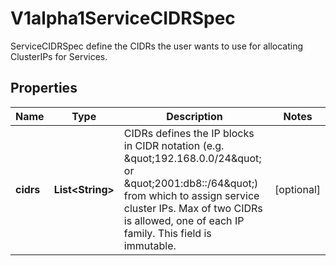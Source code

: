 

# V1alpha1ServiceCIDRSpec

ServiceCIDRSpec define the CIDRs the user wants to use for allocating ClusterIPs for Services.

## Properties

| Name | Type | Description | Notes |
|------------ | ------------- | ------------- | -------------|
|**cidrs** | **List&lt;String&gt;** | CIDRs defines the IP blocks in CIDR notation (e.g. \&quot;192.168.0.0/24\&quot; or \&quot;2001:db8::/64\&quot;) from which to assign service cluster IPs. Max of two CIDRs is allowed, one of each IP family. This field is immutable. |  [optional] |



